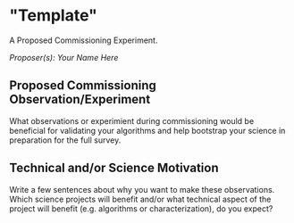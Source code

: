 # "Template"

A Proposed Commissioning Experiment.

*Proposer(s): Your Name Here*


## Proposed Commissioning Observation/Experiment

What observations or experimient during commissioning would be
beneficial for validating your algorithms and help bootstrap your science
in preparation for the full survey.


## Technical and/or Science Motivation

Write a few sentences about why you want to make these observations. Which
science projects will benefit and/or what technical aspect of the
project will benefit (e.g. algorithms or characterization), do you expect?
